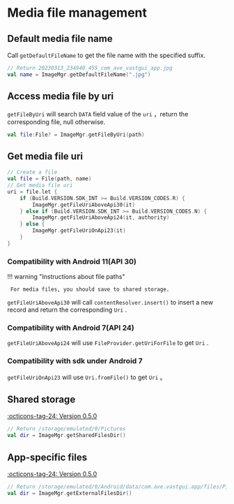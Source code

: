 # Media file management

## Default media file name

Call `getDefaultFileName` to get the file name with the specified suffix.
 
```kotlin
// Return 20230313_234940_455_com_ave_vastgui_app.jpg 
val name = ImageMgr.getDefaultFileName(".jpg")
```

## Access media file by uri

`getFileByUri` will search `DATA` field value of the `uri` ，return the corresponding file, null otherwise.

```kotlin
val file:File? = ImageMgr.getFileByUri(path)
```

## Get media file uri

```kotlin
// Create a file
val file = File(path, name)
// Get media file uri
uri = file.let {
    if (Build.VERSION.SDK_INT >= Build.VERSION_CODES.R) {
        ImageMgr.getFileUriAboveApi30(it)
    } else if (Build.VERSION.SDK_INT >= Build.VERSION_CODES.N) {
        ImageMgr.getFileUriAboveApi24(it, authority)
    } else {
        ImageMgr.getFileUriOnApi23(it)
    }
}
```

### Compatibility with Android 11(API 30)

!!! warning "Instructions about file paths"

     For media files, you should save to shared storage.

`getFileUriAboveApi30` will call `contentResolver.insert()` to insert a new record and return the corresponding `Uri` .

### Compatibility with Android 7(API 24)

`getFileUriAboveApi24` will use `FileProvider.getUriForFile` to get `Uri` .

### Compatibility with sdk under Android 7

`getFileUriOnApi23` will use `Uri.fromFile()` to get `Uri` 。

## Shared storage

[:octicons-tag-24: Version 0.5.0](https://ave.entropy2020.cn/version/VastTools/#050)

```kotlin
// Return /storage/emulated/0/Pictures
val dir = ImageMgr.getSharedFilesDir()
```

## App-specific files

[:octicons-tag-24: Version 0.5.0](https://ave.entropy2020.cn/version/VastTools/#050)

```kotlin
// Return /storage/emulated/0/Android/data/com.ave.vastgui.app/files/Pictures
val dir = ImageMgr.getExternalFilesDir()
```